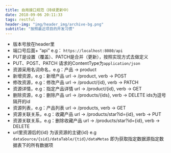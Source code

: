 ```yaml
---
title: 自用接口规范（持续更新中）
date: 2018-09-06 20:11:33
tags: restful
header-img: "img/header_img/archive-bg.png"
subtitle: "按照最近项目的开发习惯"
---
```




- 版本号放在header里
- 端口号后面+ “api” e.g： `https://localhost:8080/api`
- PUT是设置（覆盖）、PATCH是合并（更新），按照实现方式去做定义
- PUT、POST、PATCH 请求的ContentType为`application/json`
- 资源采用名词命名，e.g：产品 -> product
- 新增资源，e.g：新增产品 url -> /product, verb -> POST
- 修改资源，e.g：修改产品 url -> /product/{id}, verb -> PATCH
- 资源详情，e.g：指定产品详情 url -> /product/{id}, verb -> GET
- 删除资源，e.g：删除产品 url -> /products/{ids}, verb -> DELETE  ids为逗号隔开的id
- 资源列表，e.g：产品列表 url -> /products, verb -> GET
- 资源关联关系，e.g：收藏产品 url -> /products/star?id={id}, verb -> PUT
- 资源关联关系，e.g：删除收藏产品 url -> /products/star?id={id}, verb -> DELETE
- url里资源后的{id} 为该资源的主键{id} e.g  `dataSource/{sid}/dataTable/{tid}/dataMetas` 即为获取指定数据源指定数据表下的所有数据项
